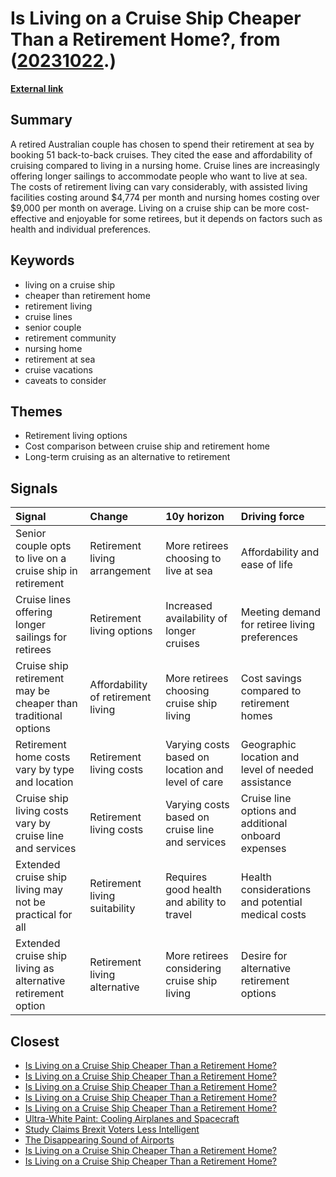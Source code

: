 # __Is Living on a Cruise Ship Cheaper Than a Retirement Home?__, from ([20231022](https://kghosh.substack.com/p/20231022).)

__[External link](https://www.fool.com/the-ascent/personal-finance/articles/is-living-on-a-cruise-ship-really-cheaper-than-a-retirement-home/)__



## Summary

A retired Australian couple has chosen to spend their retirement at sea by booking 51 back-to-back cruises. They cited the ease and affordability of cruising compared to living in a nursing home. Cruise lines are increasingly offering longer sailings to accommodate people who want to live at sea. The costs of retirement living can vary considerably, with assisted living facilities costing around $4,774 per month and nursing homes costing over $9,000 per month on average. Living on a cruise ship can be more cost-effective and enjoyable for some retirees, but it depends on factors such as health and individual preferences.

## Keywords

* living on a cruise ship
* cheaper than retirement home
* retirement living
* cruise lines
* senior couple
* retirement community
* nursing home
* retirement at sea
* cruise vacations
* caveats to consider

## Themes

* Retirement living options
* Cost comparison between cruise ship and retirement home
* Long-term cruising as an alternative to retirement

## Signals

| Signal                                                         | Change                             | 10y horizon                                       | Driving force                                       |
|:---------------------------------------------------------------|:-----------------------------------|:--------------------------------------------------|:----------------------------------------------------|
| Senior couple opts to live on a cruise ship in retirement      | Retirement living arrangement      | More retirees choosing to live at sea             | Affordability and ease of life                      |
| Cruise lines offering longer sailings for retirees             | Retirement living options          | Increased availability of longer cruises          | Meeting demand for retiree living preferences       |
| Cruise ship retirement may be cheaper than traditional options | Affordability of retirement living | More retirees choosing cruise ship living         | Cost savings compared to retirement homes           |
| Retirement home costs vary by type and location                | Retirement living costs            | Varying costs based on location and level of care | Geographic location and level of needed assistance  |
| Cruise ship living costs vary by cruise line and services      | Retirement living costs            | Varying costs based on cruise line and services   | Cruise line options and additional onboard expenses |
| Extended cruise ship living may not be practical for all       | Retirement living suitability      | Requires good health and ability to travel        | Health considerations and potential medical costs   |
| Extended cruise ship living as alternative retirement option   | Retirement living alternative      | More retirees considering cruise ship living      | Desire for alternative retirement options           |

## Closest

* [Is Living on a Cruise Ship Cheaper Than a Retirement Home?](3f93494c0a224e19c9a86b8b566bb280)
* [Is Living on a Cruise Ship Cheaper Than a Retirement Home?](3f93494c0a224e19c9a86b8b566bb280)
* [Is Living on a Cruise Ship Cheaper Than a Retirement Home?](3f93494c0a224e19c9a86b8b566bb280)
* [Is Living on a Cruise Ship Cheaper Than a Retirement Home?](3f93494c0a224e19c9a86b8b566bb280)
* [Is Living on a Cruise Ship Cheaper Than a Retirement Home?](3f93494c0a224e19c9a86b8b566bb280)
* [Ultra-White Paint: Cooling Airplanes and Spacecraft](8e1b3608f46c809be3c61538048824a8)
* [Study Claims Brexit Voters Less Intelligent](8dfd8ee46c572600c81e7c083a53a71a)
* [The Disappearing Sound of Airports](43b34610cef64430328e6a5f05bbf51c)
* [Is Living on a Cruise Ship Cheaper Than a Retirement Home?](3f93494c0a224e19c9a86b8b566bb280)
* [Is Living on a Cruise Ship Cheaper Than a Retirement Home?](3f93494c0a224e19c9a86b8b566bb280)